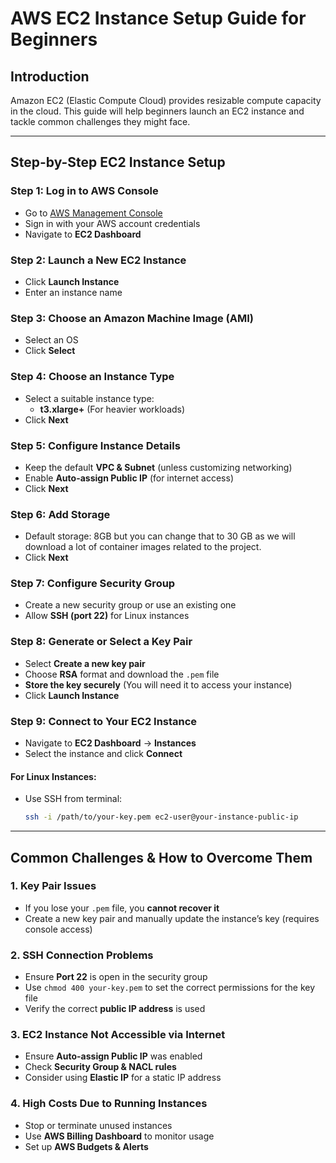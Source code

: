 # **AWS EC2 Instance Setup Guide for Beginners**

## **Introduction**
Amazon EC2 (Elastic Compute Cloud) provides resizable compute capacity in the cloud. This guide will help beginners launch an EC2 instance and tackle common challenges they might face.

---

## **Step-by-Step EC2 Instance Setup**

### **Step 1: Log in to AWS Console**
- Go to [AWS Management Console](https://aws.amazon.com/console/)
- Sign in with your AWS account credentials
- Navigate to **EC2 Dashboard**

### **Step 2: Launch a New EC2 Instance**
- Click **Launch Instance**
- Enter an instance name

### **Step 3: Choose an Amazon Machine Image (AMI)**
- Select an OS
- Click **Select**

### **Step 4: Choose an Instance Type**
- Select a suitable instance type:
  - **t3.xlarge+** (For heavier workloads)
- Click **Next**

### **Step 5: Configure Instance Details**
- Keep the default **VPC & Subnet** (unless customizing networking)
- Enable **Auto-assign Public IP** (for internet access)
- Click **Next**

### **Step 6: Add Storage**
- Default storage: 8GB but you can change that to 30 GB as we will download a lot of container images related to the project.
- Click **Next**

### **Step 7: Configure Security Group**
- Create a new security group or use an existing one
- Allow **SSH (port 22)** for Linux instances

### **Step 8: Generate or Select a Key Pair**
- Select **Create a new key pair**
- Choose **RSA** format and download the `.pem` file
- **Store the key securely** (You will need it to access your instance)
- Click **Launch Instance**

### **Step 9: Connect to Your EC2 Instance**
- Navigate to **EC2 Dashboard** → **Instances**
- Select the instance and click **Connect**

#### **For Linux Instances:**
- Use SSH from terminal:
  ```bash
  ssh -i /path/to/your-key.pem ec2-user@your-instance-public-ip
  ```

---

## **Common Challenges & How to Overcome Them**

### **1. Key Pair Issues**
- If you lose your `.pem` file, you **cannot recover it**
- Create a new key pair and manually update the instance’s key (requires console access)

### **2. SSH Connection Problems**
- Ensure **Port 22** is open in the security group
- Use `chmod 400 your-key.pem` to set the correct permissions for the key file
- Verify the correct **public IP address** is used

### **3. EC2 Instance Not Accessible via Internet**
- Ensure **Auto-assign Public IP** was enabled
- Check **Security Group & NACL rules**
- Consider using **Elastic IP** for a static IP address

### **4. High Costs Due to Running Instances**
- Stop or terminate unused instances
- Use **AWS Billing Dashboard** to monitor usage
- Set up **AWS Budgets & Alerts**
